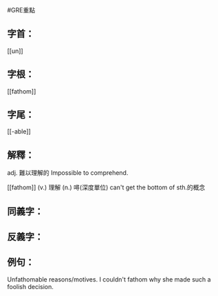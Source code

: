 #GRE重點 
## 字首：
[[un]]

## 字根：
[[fathom]]

## 字尾：
[[-able]]

## 解釋：
adj.
難以理解的
Impossible to comprehend.

[[fathom]] 
(v.)
理解
(n.)
噚(深度單位)
can't get the bottom of sth.的概念

## 同義字：


## 反義字：

## 例句：
Unfathomable reasons/motives.
I couldn't fathom why she made such a foolish decision.